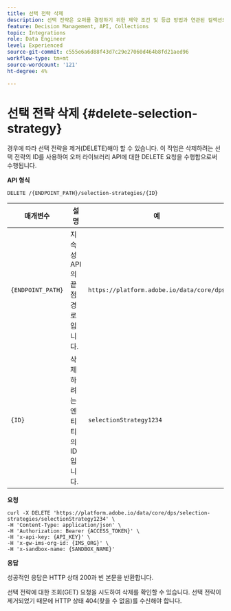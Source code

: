 ```yaml
---
title: 선택 전략 삭제
description: 선택 전략은 오퍼를 결정하기 위한 제약 조건 및 등급 방법과 연관된 컬렉션으로 구성됩니다.
feature: Decision Management, API, Collections
topic: Integrations
role: Data Engineer
level: Experienced
source-git-commit: c555e6a6d88f43d7c29e27060d464b8fd21aed96
workflow-type: tm+mt
source-wordcount: '121'
ht-degree: 4%

---
```



# 선택 전략 삭제 {#delete-selection-strategy}

경우에 따라 선택 전략을 제거(DELETE)해야 할 수 있습니다. 이 작업은 삭제하려는 선택 전략의 ID를 사용하여 오퍼 라이브러리 API에 대한 DELETE 요청을 수행함으로써 수행됩니다.

**API 형식**

```http
DELETE /{ENDPOINT_PATH}/selection-strategies/{ID}
```

| 매개변수 | 설명 | 예 |
| --------- | ----------- | ------- |
| `{ENDPOINT_PATH}` | 지속성 API의 끝점 경로입니다. | `https://platform.adobe.io/data/core/dps` |
| `{ID}` | 삭제하려는 엔티티의 ID입니다. | `selectionStrategy1234` |

**요청**

```shell
curl -X DELETE 'https://platform.adobe.io/data/core/dps/selection-strategies/selectionStrategy1234' \
-H 'Content-Type: application/json' \
-H 'Authorization: Bearer {ACCESS_TOKEN}' \
-H 'x-api-key: {API_KEY}' \
-H 'x-gw-ims-org-id: {IMS_ORG}' \
-H 'x-sandbox-name: {SANDBOX_NAME}'
```

**응답**

성공적인 응답은 HTTP 상태 200과 빈 본문을 반환합니다.

선택 전략에 대한 조회(GET) 요청을 시도하여 삭제를 확인할 수 있습니다. 선택 전략이 제거되었기 때문에 HTTP 상태 404(찾을 수 없음)를 수신해야 합니다.
